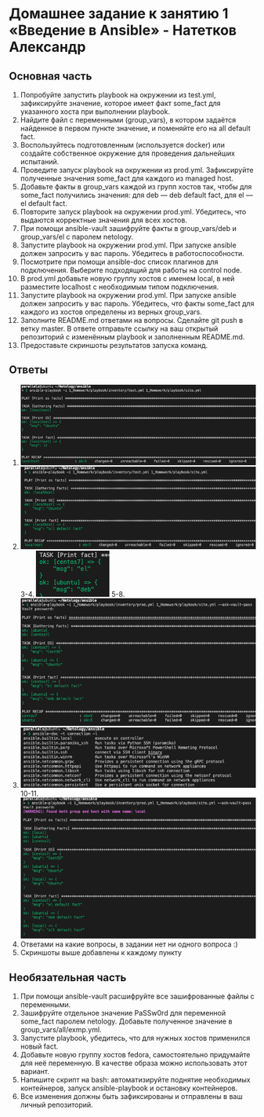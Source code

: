 # Домашнее задание к занятию 1 «Введение в Ansible» - Натетков Александр

## Основная часть

1. Попробуйте запустить playbook на окружении из test.yml, зафиксируйте значение, которое имеет факт some_fact для указанного хоста при выполнении playbook.
2. Найдите файл с переменными (group_vars), в котором задаётся найденное в первом пункте значение, и поменяйте его на all default fact.
3. Воспользуйтесь подготовленным (используется docker) или создайте собственное окружение для проведения дальнейших испытаний.
4. Проведите запуск playbook на окружении из prod.yml. Зафиксируйте полученные значения some_fact для каждого из managed host.
5. Добавьте факты в group_vars каждой из групп хостов так, чтобы для some_fact получились значения: для deb — deb default fact, для el — el default fact.
6. Повторите запуск playbook на окружении prod.yml. Убедитесь, что выдаются корректные значения для всех хостов.
7. При помощи ansible-vault зашифруйте факты в group_vars/deb и group_vars/el с паролем netology.
8. Запустите playbook на окружении prod.yml. При запуске ansible должен запросить у вас пароль. Убедитесь в работоспособности.
9. Посмотрите при помощи ansible-doc список плагинов для подключения. Выберите подходящий для работы на control node.
10. В prod.yml добавьте новую группу хостов с именем  local, в ней разместите localhost с необходимым типом подключения.
11. Запустите playbook на окружении prod.yml. При запуске ansible должен запросить у вас пароль. Убедитесь, что факты some_fact для каждого из хостов определены из верных group_vars.
12. Заполните README.md ответами на вопросы. Сделайте git push в ветку master. В ответе отправьте ссылку на ваш открытый репозиторий с изменённым playbook и заполненным README.md.
13. Предоставьте скриншоты результатов запуска команд.

## Ответы

1. ![alt text](https://github.com/karapuze/netology_ansible/blob/main/1_Homework/img/Снимок%20экрана%202024-06-08%20в%2019.18.17.png)
2. ![alt text](https://github.com/karapuze/netology_ansible/blob/main/1_Homework/img/Снимок%20экрана%202024-06-08%20в%2019.17.33.png)
3-4. ![alt text](https://github.com/karapuze/netology_ansible/blob/main/1_Homework/img/Снимок%20экрана%202024-06-08%20в%2018.50.41.png)
5-8. ![alt text](https://github.com/karapuze/netology_ansible/blob/main/1_Homework/img/Снимок%20экрана%202024-06-08%20в%2019.08.05.png)
9. ![alt text](https://github.com/karapuze/netology_ansible/blob/main/1_Homework/img/Снимок%20экрана%202024-06-08%20в%2019.11.47.png)
10-11. ![alt text](https://github.com/karapuze/netology_ansible/blob/main/1_Homework/img/Снимок%20экрана%202024-06-08%20в%2019.14.15.png)
12. Ответами на какие вопросы, в задании нет ни одного вопроса :)
13. Скриншоты выше добавлены к каждому пункту



## Необязательная часть

1. При помощи ansible-vault расшифруйте все зашифрованные файлы с переменными.
2. Зашифруйте отдельное значение PaSSw0rd для переменной some_fact паролем netology. Добавьте полученное значение в group_vars/all/exmp.yml.
3. Запустите playbook, убедитесь, что для нужных хостов применился новый fact.
4. Добавьте новую группу хостов fedora, самостоятельно придумайте для неё переменную. В качестве образа можно использовать этот вариант.
5. Напишите скрипт на bash: автоматизируйте поднятие необходимых контейнеров, запуск ansible-playbook и остановку контейнеров.
6. Все изменения должны быть зафиксированы и отправлены в ваш личный репозиторий.